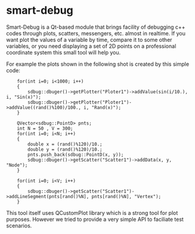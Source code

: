 # smart-debug
Smart-Debug is a Qt-based module that brings facility of debugging c++ codes through plots, scatters, messengers, etc. almost in realtime. If you want plot the values of a variable by time, compare it to some other variables, or you need displaying a set of 2D points on a professional coordinate system this small tool will help you.

For example the plots shown in the following shot is created by this simple code:
```
    for(int i=0; i<1000; i++)
    {
        sdbug::dbuger()->getPlotter("Ploter1")->addValue(sin(i/10.), i, "Sin(x)");
        sdbug::dbuger()->getPlotter("Ploter1")->addValue((rand()%100)/100., i, "Rand(x)");
    }

    QVector<sdbug::PointD> pnts;
    int N = 50 , V = 300;
    for(int i=0; i<N; i++)
    {
        double x = (rand()%120)/10.;
        double y = (rand()%120)/10.;
        pnts.push_back(sdbug::PointD(x, y));
        sdbug::dbuger()->getScatter("Scatter1")->addData(x, y, "Node");
    }

    for(int i=0; i<V; i++)
    {
        sdbug::dbuger()->getScatter("Scatter1")->addLineSegment(pnts[rand()%N], pnts[rand()%N], "Vertex");
    }

```

This tool itself uses QCustomPlot library which is a strong tool for plot purposes. However we tried to provide a very simple API to faciliate test scenarios.

